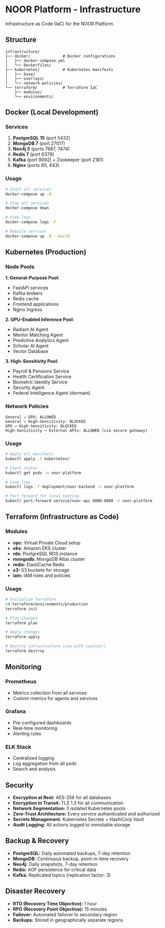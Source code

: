 # NOOR Platform - Infrastructure

Infrastructure as Code (IaC) for the NOOR Platform.

## Structure

```
infrastructure/
├── docker/              # Docker configurations
│   ├── docker-compose.yml
│   └── Dockerfiles/
├── kubernetes/          # Kubernetes manifests
│   ├── base/
│   ├── overlays/
│   └── network-policies/
└── terraform/           # Terraform IaC
    ├── modules/
    └── environments/
```

## Docker (Local Development)

### Services

1. **PostgreSQL 15** (port 5432)
2. **MongoDB 7** (port 27017)
3. **Neo4j 5** (ports 7687, 7474)
4. **Redis 7** (port 6379)
5. **Kafka** (port 9092) + Zookeeper (port 2181)
6. **Nginx** (ports 80, 443)

### Usage

```bash
# Start all services
docker-compose up -d

# Stop all services
docker-compose down

# View logs
docker-compose logs -f

# Rebuild services
docker-compose up -d --build
```

## Kubernetes (Production)

### Node Pools

**1. General-Purpose Pool:**
- FastAPI services
- Kafka brokers
- Redis cache
- Frontend applications
- Nginx Ingress

**2. GPU-Enabled Inference Pool:**
- Radiant AI Agent
- Mentor Matching Agent
- Predictive Analytics Agent
- Scholar AI Agent
- Vector Database

**3. High-Sensitivity Pool:**
- Payroll & Pensions Service
- Health Certification Service
- Biometric Identity Service
- Security Agent
- Federal Intelligence Agent (dormant)

### Network Policies

```
General → GPU: ALLOWED
General → High-Sensitivity: BLOCKED
GPU → High-Sensitivity: BLOCKED
High-Sensitivity → External APIs: ALLOWED (via secure gateway)
```

### Usage

```bash
# Apply all manifests
kubectl apply -f kubernetes/

# Check status
kubectl get pods -n noor-platform

# View logs
kubectl logs -f deployment/noor-backend -n noor-platform

# Port forward for local testing
kubectl port-forward service/noor-api 8000:8000 -n noor-platform
```

## Terraform (Infrastructure as Code)

### Modules

- **vpc:** Virtual Private Cloud setup
- **eks:** Amazon EKS cluster
- **rds:** PostgreSQL RDS instance
- **mongodb:** MongoDB Atlas cluster
- **redis:** ElastiCache Redis
- **s3:** S3 buckets for storage
- **iam:** IAM roles and policies

### Usage

```bash
# Initialize Terraform
cd terraform/environments/production
terraform init

# Plan changes
terraform plan

# Apply changes
terraform apply

# Destroy infrastructure (use with caution!)
terraform destroy
```

## Monitoring

### Prometheus
- Metrics collection from all services
- Custom metrics for agents and services

### Grafana
- Pre-configured dashboards
- Real-time monitoring
- Alerting rules

### ELK Stack
- Centralized logging
- Log aggregation from all pods
- Search and analysis

## Security

- **Encryption at Rest:** AES-256 for all databases
- **Encryption in Transit:** TLS 1.3 for all communication
- **Network Segmentation:** 3 isolated Kubernetes pools
- **Zero-Trust Architecture:** Every service authenticated and authorized
- **Secrets Management:** Kubernetes Secrets + HashiCorp Vault
- **Audit Logging:** All actions logged to immutable storage

## Backup & Recovery

- **PostgreSQL:** Daily automated backups, 7-day retention
- **MongoDB:** Continuous backup, point-in-time recovery
- **Neo4j:** Daily snapshots, 7-day retention
- **Redis:** AOF persistence for critical data
- **Kafka:** Replicated topics (replication factor: 3)

## Disaster Recovery

- **RTO (Recovery Time Objective):** 1 hour
- **RPO (Recovery Point Objective):** 15 minutes
- **Failover:** Automated failover to secondary region
- **Backups:** Stored in geographically separate regions
